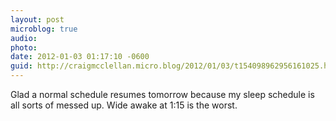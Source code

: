 ```yaml
---
layout: post
microblog: true
audio: 
photo: 
date: 2012-01-03 01:17:10 -0600
guid: http://craigmcclellan.micro.blog/2012/01/03/t154098962956161025.html
---
```

Glad a normal schedule resumes tomorrow because my sleep schedule is all sorts of messed up. Wide awake at 1:15 is the worst.

